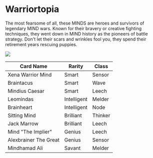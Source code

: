# Warriortopia

The most fearsome of all, these MINDS are heroes and survivors of legendary MIND wars. Known for their bravery or creative fighting techniques, they went down in MIND history as the pioneers of battle strategy. Don't let their scars and wrinkles fool you, they spend their retirement years rescuing puppies.

![](../../../../../.gitbook/assets/Warriortopia\_0000\_Warriortopia.png)



| Card Name             | Rarity      | Class   |
| --------------------- | ----------- | ------- |
| Xena Warrior Mind     | Smart       | Sensor  |
| Braintacus            | Smart       | Wave    |
| Mindius Caesar        | Smart       | Leech   |
| Leomindas             | Intelligent | Melder  |
| Brainheart            | Intelligent | Node    |
| Sitting Mind          | Brilliant   | Thinker |
| Jack Marrow           | Brilliant   | Leech   |
| Mind "The Implier"    | Genius      | Leech   |
| Alexbrainer The Great | Genius      | Sensor  |
| Mindhamad Ali         | Savant      | Melder  |

